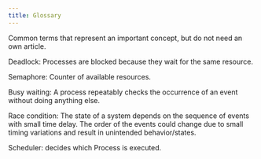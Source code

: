 ```yaml
---
title: Glossary
---
```


Common terms that represent an important concept, but do not need an own article.



Deadlock: Processes are blocked because they wait for the same resource.

Semaphore: Counter of available resources.

Busy waiting: A process repeatably checks the occurrence of an event without doing anything else.

Race condition: The state of a system depends on the sequence of events with small time delay. The order of the events could change due to small timing variations and result in unintended behavior/states.

Scheduler: decides which Process is executed.

